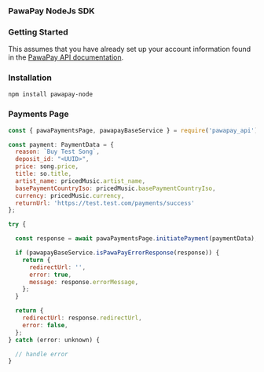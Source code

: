 ### PawaPay NodeJs SDK

### Getting Started

This assumes that you have already set up your account information found in
the [PawaPay API documentation](https://docs.pawapay.co.uk/).

### Installation

```bash
npm install pawapay-node
```

### Payments Page

```javascript
const { pawaPaymentsPage, pawapayBaseService } = require('pawapay_api');

const payment: PaymentData = {
  reason: `Buy Test Song`,
  deposit_id: "<UUID>",
  price: song.price,
  title: so.title,
  artist_name: pricedMusic.artist_name,
  basePaymentCountryIso: pricedMusic.basePaymentCountryIso,
  currency: pricedMusic.currency,
  returnUrl: 'https://test.test.com/payments/success'
};

try {

  const response = await pawaPaymentsPage.initiatePayment(paymentData);

  if (pawapayBaseService.isPawaPayErrorResponse(response)) {
    return {
      redirectUrl: '',
      error: true,
      message: response.errorMessage,
    };
  }

  return {
    redirectUrl: response.redirectUrl,
    error: false,
  };
} catch (error: unknown) {

  // handle error
}

```






